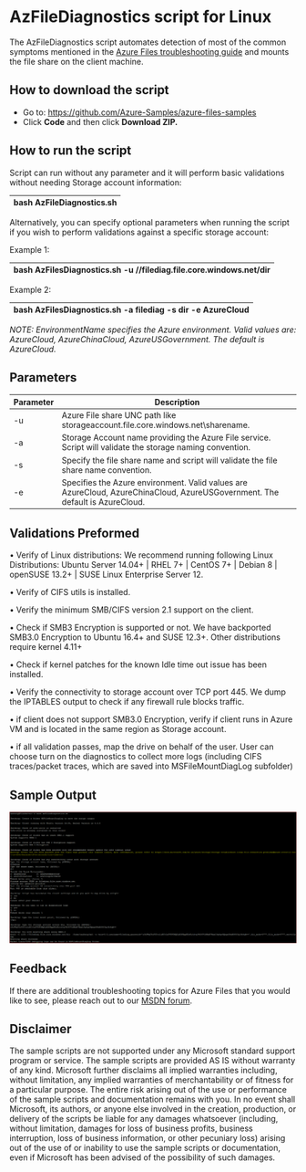 #  AzFileDiagnostics script for Linux

The AzFileDiagnostics script automates detection of most of the common symptoms mentioned in the [Azure Files troubleshooting guide](https://docs.microsoft.com/azure/storage/files/storage-troubleshoot-linux-file-connection-problems) and mounts the file share on the client machine. 

## How to download the script

- Go to: https://github.com/Azure-Samples/azure-files-samples
- Click **Code** and then click **Download ZIP.**

## How to run the script

Script can run without any parameter and it will perform basic validations without needing Storage account information:

| bash AzFileDiagnostics.sh |
| --- |

Alternatively, you can specify optional parameters when running the script if you wish to perform validations against a specific storage account:

Example 1:

| bash AzFilesDiagnostics.sh -u //filediag.file.core.windows.net/dir |
| --- |

 Example 2:

| bash AzFilesDiagnostics.sh -a filediag -s dir -e AzureCloud |
| --- |

_NOTE: EnvironmentName specifies the Azure environment. Valid values are: AzureCloud, AzureChinaCloud, AzureUSGovernment. The default is AzureCloud._

## Parameters

| Parameter | Description |
|-|-|
| -u | Azure File share UNC path like storageaccount.file.core.windows.net\sharename.  |
| -a | Storage Account name providing the Azure File service. Script will validate the storage naming convention. |
| -s | Specify the file share name and script will validate the file share name convention. |
| -e | Specifies the Azure environment. Valid values are AzureCloud, AzureChinaCloud, AzureUSGovernment. The default is AzureCloud. |

## Validations Preformed

•             Verify of Linux distributions: We recommend running following Linux Distributions: Ubuntu Server 14.04+ | RHEL 7+ | CentOS 7+ | Debian 8 | openSUSE 13.2+ | SUSE Linux Enterprise Server 12.

•             Verify of CIFS utils is installed.

•             Verify the minimum SMB/CIFS version 2.1 support on the client.

•             Check if SMB3 Encryption is supported or not. We have backported SMB3.0 Encryption to Ubuntu 16.4+ and SUSE 12.3+. Other distributions require kernel 4.11+

•             Check if kernel patches for the known Idle time out issue has been installed.

•             Verify the connectivity to storage account over TCP port 445. We dump the IPTABLES output to check if any firewall rule blocks traffic.

•             if client does not support SMB3.0 Encryption, verify if client runs in Azure VM and is located in the same region as Storage account.

•             if all validation passes, map the drive on behalf of the user. User can choose turn on the diagnostics to collect more logs (including CIFS traces/packet traces, which are saved into MSFileMountDiagLog subfolder)

## Sample Output

  ![](./images/img1.png)

## Feedback

If there are additional troubleshooting topics for Azure Files that you would like to see, please reach out to our [MSDN forum](http://social.msdn.microsoft.com/Forums/windowsazure/en-US/home?forum=windowsazuredata).

## Disclaimer

The sample scripts are not supported under any Microsoft standard support program or service. The sample scripts are provided AS IS without warranty of any kind. Microsoft further disclaims all implied warranties including, without limitation, any implied warranties of merchantability or of fitness for a particular purpose. The entire risk arising out of the use or performance of the sample scripts and documentation remains with you. In no event shall Microsoft, its authors, or anyone else involved in the creation, production, or delivery of the scripts be liable for any damages whatsoever (including, without limitation, damages for loss of business profits, business interruption, loss of business information, or other pecuniary loss) arising out of the use of or inability to use the sample scripts or documentation, even if Microsoft has been advised of the possibility of such damages.
